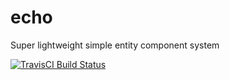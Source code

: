 # echo
Super lightweight simple entity component system

[![TravisCI Build Status](https://travis-ci.org/octocake1/echo.svg?branch=master)](https://travis-ci.org/octocake1/echo)
